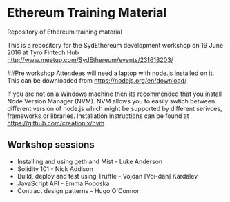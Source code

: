 # Ethereum Training Material
Repository of Ethereum training material

This is a repository for the SydEthereum development workshop on 19 June 2016 at Tyro Fintech Hub http://www.meetup.com/SydEthereum/events/231618203/

##Pre workshop
Attendees will need a laptop with node.js installed on it. This can be downloaded from
https://nodejs.org/en/download/

If you are not on a Windows machine then its recommended that you install Node Version Manager (NVM). NVM allows you to easily swtich between different version of node.js which might be supported by different serivces, frameworks or libraries. Installation instructions can be found at https://github.com/creationix/nvm

## Workshop sessions
* Installing and using geth and Mist - Luke Anderson
* Solidity 101 - Nick Addison
* Build, deploy and test using Truffle - Vojdan [Voi-dan] Kardalev
* JavaScript API - Emma Poposka
* Contract design patterns - Hugo O'Connor



